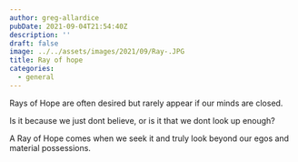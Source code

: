 ```yaml
---
author: greg-allardice
pubDate: 2021-09-04T21:54:40Z
description: ''
draft: false
image: ../../assets/images/2021/09/Ray-.JPG
title: Ray of hope
categories:
  - general
---
```


Rays of Hope are often desired but rarely appear if our minds are closed.

Is it because we just dont believe, or is it that we dont look up enough?

A Ray of Hope comes when we seek it and truly look beyond our egos and material possessions.

